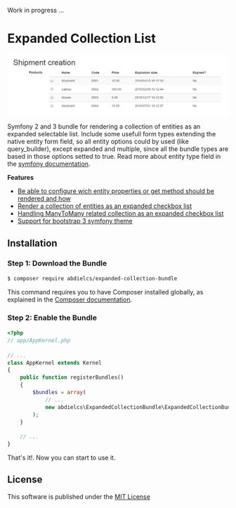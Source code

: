 Work in progress ...

Expanded Collection List
========================

<img src="https://raw.githubusercontent.com/abdielcs/ExpandedCollectionBundle/master/Resources/doc/images/expanded-checkbox-list.jpg" alt="Symfony expanded list"/>

Symfony 2 and 3 bundle for rendering a collection of entities as an expanded selectable list.
Include some usefull form types extending the native entity form field, so all entity options
could by used (like query_builder), except expanded and multiple, since all the bundle types are based in those
options setted to true. Read more about entity type field in the [symfony documentation](https://getcomposer.org/doc/00-intro.md).


**Features**

  * [Be able to configure wich entity properties or get method should be rendered and how](Resources/doc/1-fields-configuration.md)
  * [Render a collection of entities as an expanded checkbox list](Resources/doc/2-expanded-onetomany.md)
  * [Handling ManyToMany related collection as an expanded checkbox list](Resources/doc/3-expanded-manytomany.md)
  * [Support for bootstrap 3 symfony theme](Resources/doc/4-bootstrap_3_example.md)

Installation
------------

### Step 1: Download the Bundle

```bash
$ composer require abdielcs/expanded-collection-bundle
```

This command requires you to have Composer installed globally, as explained
in the [Composer documentation](https://getcomposer.org/doc/00-intro.md).

### Step 2: Enable the Bundle

```php
<?php
// app/AppKernel.php

// ...
class AppKernel extends Kernel
{
    public function registerBundles()
    {
        $bundles = array(
            // ...
            new abdielcs\ExpandedCollectionBundle\ExpandedCollectionBundle(),
        );
    }

    // ...
}
```

That's it!. Now you can start to use it.

License
-------

This software is published under the [MIT License](LICENSE.md)